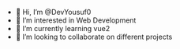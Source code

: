 - 👋 Hi, I’m @DevYousuf0
- 👀 I’m interested in Web Development
- 🌱 I’m currently learning vue2
- 💞️ I’m looking to collaborate on different projects 


<!---
DevYousuf0/DevYousuf0 is a ✨ special ✨ repository because its `README.md` (this file) appears on your GitHub profile.
You can click the Preview link to take a look at your changes.
--->
